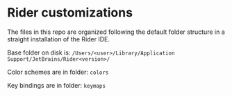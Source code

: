 Rider customizations
=

The files in this repo are organized following the default folder structure in a straight installation of the Rider IDE.

Base folder on disk is:
`/Users/<user>/Library/Application Support/JetBrains/Rider<version>/`

Color schemes are in folder:
`colors`

Key bindings are in folder:
`keymaps`

